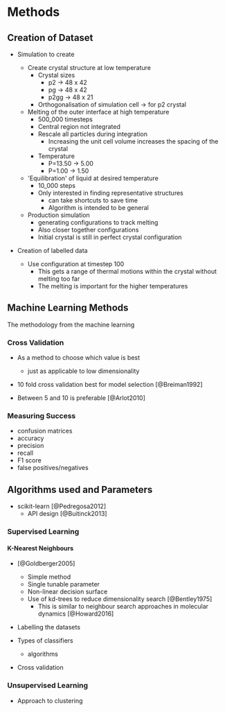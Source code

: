 # Methods

## Creation of Dataset

- Simulation to create
    - Create crystal structure at low temperature
        - Crystal sizes
            - p2 -> 48 x 42
            - pg -> 48 x 42
            - p2gg -> 48 x 21
        - Orthogonalisation of simulation cell -> for p2 crystal
    - Melting of the outer interface at high temperature
        - 500_000 timesteps
        - Central region not integrated
        - Rescale all particles during integration
            - Increasing the unit cell volume increases the spacing of the crystal
        - Temperature
            - P=13.50 -> 5.00
            - P=1.00  -> 1.50
    - 'Equilibration' of liquid at desired temperature
        - 10_000 steps
        - Only interested in finding representative structures
            - can take shortcuts to save time
            - Algorithm is intended to be general
    - Production simulation
        - generating configurations to track melting
        - Also closer together configurations
        - Initial crystal is still in perfect crystal configuration

- Creation of labelled data
    - Use configuration at timestep 100
        - This gets a range of thermal motions within the crystal without melting too
          far
        - The melting is important for the higher temperatures

## Machine Learning Methods

The methodology from the machine learning

### Cross Validation

- As a method to choose which value is best
    - just as applicable to low dimensionality

- 10 fold cross validation best for model selection [@Breiman1992]
- Between 5 and 10 is preferable [@Arlot2010]

### Measuring Success

- confusion matrices
- accuracy
- precision
- recall
- F1 score
- false positives/negatives

## Algorithms used and Parameters

- scikit-learn [@Pedregosa2012]
    - API design [@Buitinck2013]

### Supervised Learning

#### K-Nearest Neighbours

- [@Goldberger2005]
    - Simple method
    - Single tunable parameter
    - Non-linear decision surface
    - Use of kd-trees to reduce dimensionality search [@Bentley1975]
        - This is similar to neighbour search approaches in molecular dynamics [@Howard2016]


- Labelling the datasets
- Types of classifiers
    - algorithms
- Cross validation

### Unsupervised Learning

- Approach to clustering
